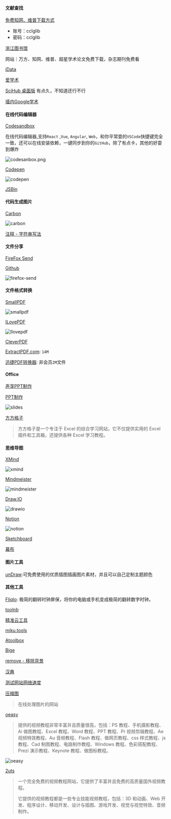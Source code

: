 <!--

 * @Author: Rainy
 * @Github: https://github.com/Rain120
 * @Date: 2019-01-20 16:09:45
 * @LastEditTime: 2019-07-11 22:48:01
 -->

#### 文献查找

[免费知网、维普下载方式](http://210.47.0.21/~root/user?from_link=%2F)
* 账号：cclglib
* 密码：cclglib

[浙江图书馆](https://mp.weixin.qq.com/s/227_l0xNa85n1U9evAe6_A)

网站｜万方、知网、维普、超星学术论文免费下载，杂志期刊免费看

[iData](https://www.cn-ki.net/)

[爱学术](https://www.ixueshu.com/)

[SciHub 桌面版](https://www.appinn.com/sci-hub/)
有点久，不知道还行不行

[墙内Google学术](http://ac.scmor.com/)

#### 在线代码编辑器

[Codesandbox](https://codesandbox.io/)

在线代码编辑器,支持`React` ,`Vue`, `Angular`, `Web`，和你平常耍的`VSCode`快捷键完全一致，还可以在线安装依赖，一键同步到你的`GitHub`，除了有点卡，其他的好耍到爆炸

![codesanbox.png](./wf/codesanbox.png ":no-zoom")

[Codepen](https://codepen.io/)

![codepen](./fe/codepen.png ":no-zoom")

[JSBin](http://jsbin.com/?html,css,js,output)

#### 代码生成图片

[Carbon](https://carbon.now.sh/)

![carbon](./wf/carbon.png ":no-zoom")

[注释 - 字符串写法](http://asciiflow.com/)

#### 文件分享

[FireFox Send](<https://send.firefox.com/>)

[Github](<https://github.com/mozilla/send>)

![firefox-send](./wf/firefox-send.png ":no-zoom")

#### 文件格式转换

[SmallPDF](https://smallpdf.com/)

![smallpdf](./wf/smallpdf.png ":no-zoom")

[ILovePDF](https://www.ilovepdf.com/zh-tw)

![Ilovepdf](./wf/Ilovepdf.png ":no-zoom")

[CleverPDF](https://www.cleverpdf.com/cn)

[ExtractPDF.com](https://www.extractpdf.com/zh.html): `14M`

[迅捷PDF转换器](https://app.xunjiepdf.com/): 非会员`2M`文件

#### Office

[声享PPT制作](https://ppt.baomitu.com/)

[PPT制作](<https://slides.com/>)

![slides](./wf/slides.png ":no-zoom")

[方方格子](http://www.ffcell.com/index.aspx)

> 方方格子是一个专注于 Excel 的综合学习网站，它不仅提供实用的 Excel 插件和工具箱，还提供各种 Excel 学习教程。

#### 思维导图

[XMind](<https://www.xmind.cn/>)

![xmind](./wf/xmind.png ":no-zoom")

[Mindmeister](<https://www.mindmeister.com/zh>)

![mindmeister](./wf/mindmeister.png ":no-zoom")

[Draw.IO](<https://www.draw.io/>)

![drawio](./wf/drawio.png ":no-zoom")

[Notion](https://www.notion.so/?r=a8b6e24bd86f4597a0b26266f6f8aee9)

![notion](./wf/notion.png ":no-zoom")

[Sketchboard](<https://sketchboard.me/>)

[幕布](https://mubu.com/)

#### 图片工具

[unDraw](https://undraw.co/):可免费使用的优质插图插画图片素材，并且可以自己定制主题颜色

#### 其他工具

[Fliqlo](https://fliqlo.com/index.html): 极简的翻转时钟屏保，将你的电脑或手机变成极简的翻转数字时钟。

[toolnb](https://www.toolnb.com/)

[精准云工具](https://jingzhunyun.com/)

[miku.tools](https://miku.tools/)

[Atoolbox](http://www.atoolbox.net/)

[Bige](https://bigezhang.com/)

[remove - 移除背景](https://www.remove.bg/)

[汉典](https://www.zdic.net/)

[测试网站网络速度](http://www.17ce.com/site)

[压缩图](https://www.yasuotu.com/)

> 在线处理图片的网站

[oeasy](http://oeasy.org/)

> 提供的视频教程非常丰富并且质量很高，包括：PS 教程、手机摄影教程、Ai 做图教程、Excel 教程、Word 教程、PPT 教程、Pr 视频剪辑教程、Ae 视频特效教程、Au 音频教程、Flash 教程、做网页教程、css 样式教程、js 教程、Cad 制图教程、电路制作教程、Windows 教程、色彩搭配教程、Prezi 演示教程、Keynote 教程、做图标教程。

![oeasy](./wf/oeasy.png ":no-zoom")

[2uts](https://2uts.com/)

> 一个完全免费的视频教程网站，它提供了丰富并且免费的高质量国外视频教程。
>
> 它提供的视频教程都是一些专业技能视频教程，包括：3D 和动画、Web 开发、程序设计、移动开发、设计与插图、游戏开发、视觉与视觉特效、音频制作。

